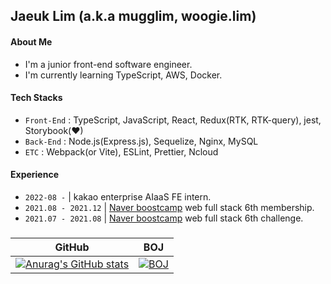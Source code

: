 ## Jaeuk Lim (a.k.a mugglim, woogie.lim)

<h4 align="left">About Me </h4> 

- I'm a junior front-end software engineer.
- I'm currently learning TypeScript, AWS, Docker.

<h4 align="left">Tech Stacks</h4> 

- `Front-End` :  TypeScript, JavaScript, React, Redux(RTK, RTK-query), jest, Storybook(♥)
- `Back-End` : Node.js(Express.js), Sequelize, Nginx, MySQL 
- `ETC` : Webpack(or Vite), ESLint, Prettier, Ncloud 


<h4 align="left">Experience </h4> 

- `2022-08 -` | kakao enterprise AIaaS FE intern.
- `2021.08 - 2021.12` | [Naver boostcamp](https://boostcamp.connect.or.kr/) web full stack 6th membership.
- `2021.07 - 2021.08` | [Naver boostcamp](https://boostcamp.connect.or.kr/) web full stack 6th challenge.

<h3 align="left"</h3>

| GitHub | BOJ  |
| :----: | :--: |
| [![Anurag's GitHub stats](https://github-readme-stats.vercel.app/api?username=mugglim&count_private=true&theme=dracula)](https://github.com/anuraghazra/github-readme-stats) | [![BOJ](http://mazassumnida.wtf/api/generate_badge?boj=mugglim)](https://www.acmicpc.net/user/mugglim) | 



